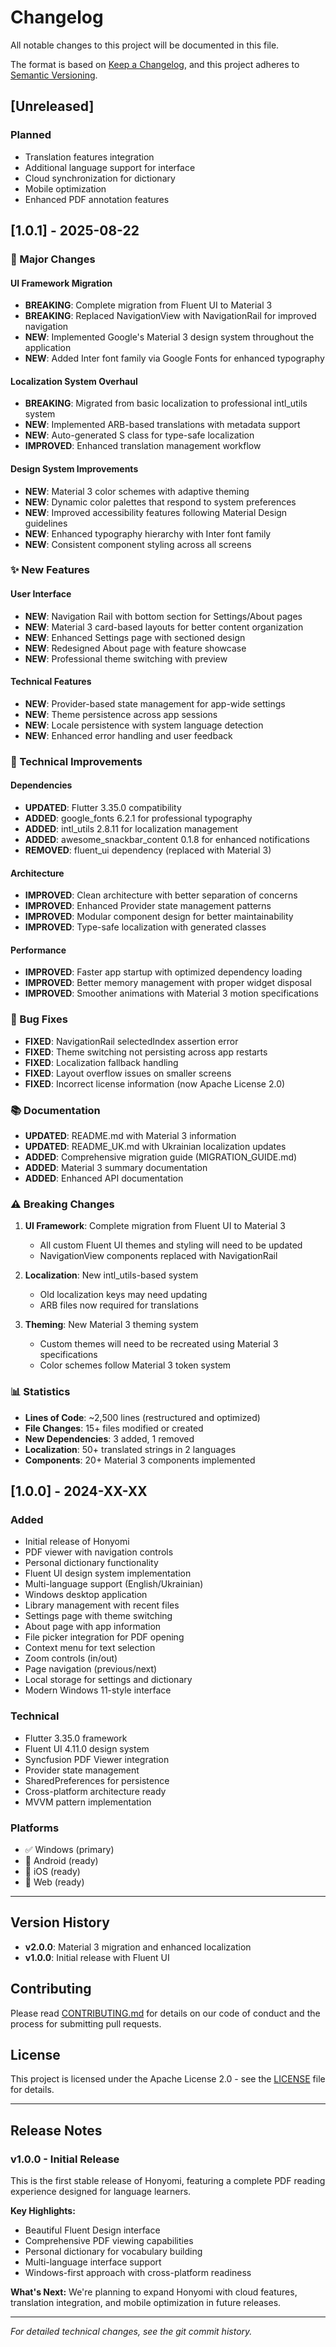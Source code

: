 # Changelog

All notable changes to this project will be documented in this file.

The format is based on [Keep a Changelog](https://keepachangelog.com/en/1.0.0/),
and this project adheres to [Semantic Versioning](https://semver.org/spec/v2.0.0.html).

## [Unreleased]

### Planned
- Translation features integration
- Additional language support for interface
- Cloud synchronization for dictionary
- Mobile optimization
- Enhanced PDF annotation features

## [1.0.1] - 2025-08-22

### 🚀 Major Changes

#### UI Framework Migration
- **BREAKING**: Complete migration from Fluent UI to Material 3
- **BREAKING**: Replaced NavigationView with NavigationRail for improved navigation
- **NEW**: Implemented Google's Material 3 design system throughout the application
- **NEW**: Added Inter font family via Google Fonts for enhanced typography

#### Localization System Overhaul
- **BREAKING**: Migrated from basic localization to professional intl_utils system
- **NEW**: Implemented ARB-based translations with metadata support
- **NEW**: Auto-generated S class for type-safe localization
- **IMPROVED**: Enhanced translation management workflow

#### Design System Improvements
- **NEW**: Material 3 color schemes with adaptive theming
- **NEW**: Dynamic color palettes that respond to system preferences
- **NEW**: Improved accessibility features following Material Design guidelines
- **NEW**: Enhanced typography hierarchy with Inter font family
- **NEW**: Consistent component styling across all screens

### ✨ New Features

#### User Interface
- **NEW**: Navigation Rail with bottom section for Settings/About pages
- **NEW**: Material 3 card-based layouts for better content organization
- **NEW**: Enhanced Settings page with sectioned design
- **NEW**: Redesigned About page with feature showcase
- **NEW**: Professional theme switching with preview

#### Technical Features
- **NEW**: Provider-based state management for app-wide settings
- **NEW**: Theme persistence across app sessions
- **NEW**: Locale persistence with system language detection
- **NEW**: Enhanced error handling and user feedback

### 🔧 Technical Improvements

#### Dependencies
- **UPDATED**: Flutter 3.35.0 compatibility
- **ADDED**: google_fonts 6.2.1 for professional typography
- **ADDED**: intl_utils 2.8.11 for localization management
- **ADDED**: awesome_snackbar_content 0.1.8 for enhanced notifications
- **REMOVED**: fluent_ui dependency (replaced with Material 3)

#### Architecture
- **IMPROVED**: Clean architecture with better separation of concerns
- **IMPROVED**: Enhanced Provider state management patterns
- **IMPROVED**: Modular component design for better maintainability
- **IMPROVED**: Type-safe localization with generated classes

#### Performance
- **IMPROVED**: Faster app startup with optimized dependency loading
- **IMPROVED**: Better memory management with proper widget disposal
- **IMPROVED**: Smoother animations with Material 3 motion specifications

### 🐛 Bug Fixes
- **FIXED**: NavigationRail selectedIndex assertion error
- **FIXED**: Theme switching not persisting across app restarts
- **FIXED**: Localization fallback handling
- **FIXED**: Layout overflow issues on smaller screens
- **FIXED**: Incorrect license information (now Apache License 2.0)

### 📚 Documentation
- **UPDATED**: README.md with Material 3 information
- **UPDATED**: README_UK.md with Ukrainian localization updates
- **ADDED**: Comprehensive migration guide (MIGRATION_GUIDE.md)
- **ADDED**: Material 3 summary documentation
- **ADDED**: Enhanced API documentation

### ⚠️ Breaking Changes

1. **UI Framework**: Complete migration from Fluent UI to Material 3
   - All custom Fluent UI themes and styling will need to be updated
   - NavigationView components replaced with NavigationRail

2. **Localization**: New intl_utils-based system
   - Old localization keys may need updating
   - ARB files now required for translations

3. **Theming**: New Material 3 theming system
   - Custom themes will need to be recreated using Material 3 specifications
   - Color schemes follow Material 3 token system

### 📊 Statistics
- **Lines of Code**: ~2,500 lines (restructured and optimized)
- **File Changes**: 15+ files modified or created
- **New Dependencies**: 3 added, 1 removed
- **Localization**: 50+ translated strings in 2 languages
- **Components**: 20+ Material 3 components implemented

## [1.0.0] - 2024-XX-XX

### Added
- Initial release of Honyomi
- PDF viewer with navigation controls
- Personal dictionary functionality
- Fluent UI design system implementation
- Multi-language support (English/Ukrainian)
- Windows desktop application
- Library management with recent files
- Settings page with theme switching
- About page with app information
- File picker integration for PDF opening
- Context menu for text selection
- Zoom controls (in/out)
- Page navigation (previous/next)
- Local storage for settings and dictionary
- Modern Windows 11-style interface

### Technical
- Flutter 3.35.0 framework
- Fluent UI 4.11.0 design system
- Syncfusion PDF Viewer integration
- Provider state management
- SharedPreferences for persistence
- Cross-platform architecture ready
- MVVM pattern implementation

### Platforms
- ✅ Windows (primary)
- 🔄 Android (ready)
- 🔄 iOS (ready)
- 🔄 Web (ready)

---

## Version History

- **v2.0.0**: Material 3 migration and enhanced localization
- **v1.0.0**: Initial release with Fluent UI

## Contributing

Please read [CONTRIBUTING.md](CONTRIBUTING.md) for details on our code of conduct and the process for submitting pull requests.

## License

This project is licensed under the Apache License 2.0 - see the [LICENSE](LICENSE) file for details.

---

## Release Notes

### v1.0.0 - Initial Release

This is the first stable release of Honyomi, featuring a complete PDF reading experience designed for language learners.

**Key Highlights:**
- Beautiful Fluent Design interface
- Comprehensive PDF viewing capabilities
- Personal dictionary for vocabulary building
- Multi-language interface support
- Windows-first approach with cross-platform readiness

**What's Next:**
We're planning to expand Honyomi with cloud features, translation integration, and mobile optimization in future releases.

---

*For detailed technical changes, see the git commit history.*
